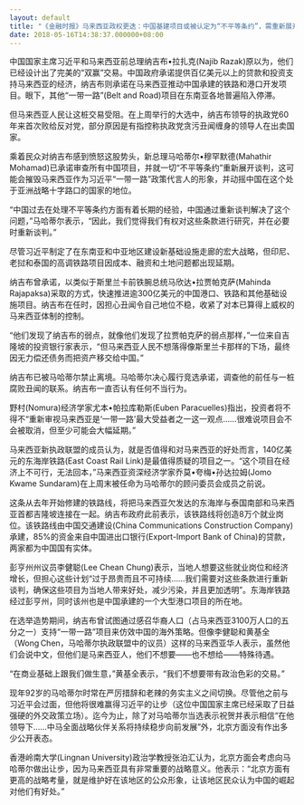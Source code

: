 ```yaml
---
layout: default
title: "《金融时报》马来西亚政权更迭：中国基建项目或被认定为“不平等条约”，需重新展开谈判"
date: 2018-05-16T14:38:37.000000+08:00
---
```


中国国家主席习近平和马来西亚前总理纳吉布•拉扎克(Najib Razak)原以为，他们已经设计出了完美的“双赢”交易。中国政府承诺提供百亿美元以上的贷款和投资支持马来西亚的经济，纳吉布则承诺在马来西亚推动中国承建的铁路和港口开发项目。眼下，其他“一带一路”(Belt and Road)项目在东南亚各地普遍陷入停滞。

但马来西亚人民让这桩交易受阻。在上周举行的大选中，纳吉布领导的执政党60年来首次败给反对党，部分原因是有指控称执政党贪污丑闻缠身的领导人在出卖国家。

乘着民众对纳吉布感到愤怒这股势头，新总理马哈蒂尔•穆罕默德(Mahathir Mohamad)已承诺审查所有中国项目，并就一切“不平等条约”重新展开谈判，这可能会摧毁马来西亚作为习近平“一带一路”政策代言人的形象，并动摇中国在这个处于亚洲战略十字路口的国家的地位。

“中国过去在处理不平等条约方面有着长期的经验，中国通过重新谈判解决了这个问题，”马哈蒂尔表示，“因此，我们觉得我们有权对这些条款进行研究，并在必要时重新谈判。”

尽管习近平制定了在东南亚和中亚地区建设新基础设施走廊的宏大战略，但印尼、老挝和泰国的高调铁路项目因成本、融资和土地问题都出现延期。

纳吉布曾承诺，以类似于斯里兰卡前铁腕总统马欣达•拉贾帕克萨(Mahinda Rajapaksa)采取的方式，快速推进逾300亿美元的中国港口、铁路和其他基础设施项目。纳吉布在任时，因担心丑闻令自己地位不稳，收紧了对本已算得上威权的马来西亚体制的控制。

“他们发现了纳吉布的弱点，就像他们发现了拉贾帕克萨的弱点那样，”一位来自吉隆坡的投资银行家表示，“但马来西亚人民不想落得像斯里兰卡那样的下场，最终因无力偿还债务而把资产移交给中国。”

纳吉布已被马哈蒂尔禁止离境。马哈蒂尔决心履行竞选承诺，调查他的前任与一桩腐败丑闻的联系。纳吉布一直否认有任何不当行为。

野村(Nomura)经济学家尤本•帕拉库勒斯(Euben Paracuelles)指出，投资者将不得不“重新审视马来西亚是‘一带一路’最大受益者之一这一观点……很难说项目会不会被取消，但至少可能会大幅延期。”

马来西亚新执政联盟的成员认为，就是否值得和对马来西亚的好处而言，140亿美元的东海岸铁路(East Coast Rail Link)是最值得质疑的项目之一。“这个项目在经济上不可行，无法回本，”马来西亚资深经济学家乔莫•夸梅•孙达拉姆(Jomo Kwame Sundaram)在上周末被任命为马哈蒂尔的顾问委员会成员之前说。

这条从去年开始修建的铁路线，将把马来西亚欠发达的东海岸与泰国南部和马来西亚首都吉隆坡连接在一起。纳吉布政府此前表示，该铁路线将创造8万个就业岗位。该铁路线由中国交通建设(China Communications Construction Company)承建，85%的资金来自中国进出口银行(Export-Import Bank of China)的贷款，两家都为中国国有实体。

彭亨州州议员李健聪(Lee Chean Chung)表示，当地人想要这些就业岗位和经济增长，但担心这些计划“过于昂贵而且不可持续……我们需要对这些条款进行重新谈判，确保这些项目为当地人带来好处，减少污染，并且更加透明”。东海岸铁路经过彭亨州，同时该州也是中国承建的一个大型港口项目的所在地。

在选举造势期间，纳吉布曾试图通过感召华裔人口（占马来西亚3100万人口的五分之一）支持“一带一路”项目来仿效中国的海外策略。但像李健聪和黄基全（Wong Chen，马哈蒂尔执政联盟中的议员）这样的马来西亚华人表示，虽然他们会说中文，但他们是马来西亚人，他们不想要——也不想给——特殊待遇。

“在商业基础上跟我们做生意，”黄基全表示，“我们不想要带有政治色彩的交易。”

现年92岁的马哈蒂尔时常在严厉措辞和老辣的务实主义之间切换。尽管他之前与习近平会过面，但他将很难赢得习近平的让步（这位中国国家主席已经采取了日益强硬的外交政策立场）。迄今为止，除了对马哈蒂尔当选表示祝贺并表示相信“在他领导下……中马全面战略伙伴关系将持续稳步向前发展”外，北京方面没有作出多少公开表态。

香港岭南大学(Lingnan University)政治学教授张泊汇认为，北京方面会考虑向马哈蒂尔做出让步，因为马来西亚具有非常重要的战略意义。他表示：“北京方面有更高的战略考量，就是维护好在该地区的公众形象，让该地区民众认为中国的崛起对他们有好处。”

